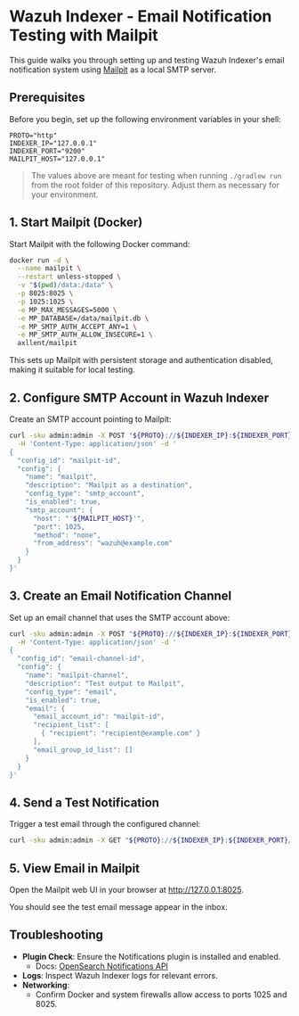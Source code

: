 # Wazuh Indexer - Email Notification Testing with Mailpit

This guide walks you through setting up and testing Wazuh Indexer's email notification system using [Mailpit](https://github.com/axllent/mailpit) as a local SMTP server.

## Prerequisites

Before you begin, set up the following environment variables in your shell:

```shellsession
PROTO="http"
INDEXER_IP="127.0.0.1"
INDEXER_PORT="9200"
MAILPIT_HOST="127.0.0.1"
```

> The values above are meant for testing when running `./gradlew run` from the root folder of this repository.
> Adjust them as necessary for your environment.

## 1. Start Mailpit (Docker)

Start Mailpit with the following Docker command:

```bash
docker run -d \
  --name mailpit \
  --restart unless-stopped \
  -v "$(pwd)/data:/data" \
  -p 8025:8025 \
  -p 1025:1025 \
  -e MP_MAX_MESSAGES=5000 \
  -e MP_DATABASE=/data/mailpit.db \
  -e MP_SMTP_AUTH_ACCEPT_ANY=1 \
  -e MP_SMTP_AUTH_ALLOW_INSECURE=1 \
  axllent/mailpit
```

This sets up Mailpit with persistent storage and authentication disabled, making it suitable for local testing.

## 2. Configure SMTP Account in Wazuh Indexer

Create an SMTP account pointing to Mailpit:

```bash
curl -sku admin:admin -X POST "${PROTO}://${INDEXER_IP}:${INDEXER_PORT}/_plugins/_notifications/configs/" \
  -H 'Content-Type: application/json' -d '
{
  "config_id": "mailpit-id",
  "config": {
    "name": "mailpit",
    "description": "Mailpit as a destination",
    "config_type": "smtp_account",
    "is_enabled": true,
    "smtp_account": {
      "host": "'${MAILPIT_HOST}'",
      "port": 1025,
      "method": "none",
      "from_address": "wazuh@example.com"
    }
  }
}'
```

## 3. Create an Email Notification Channel

Set up an email channel that uses the SMTP account above:

```bash
curl -sku admin:admin -X POST "${PROTO}://${INDEXER_IP}:${INDEXER_PORT}/_plugins/_notifications/configs/" \
  -H 'Content-Type: application/json' -d '
{
  "config_id": "email-channel-id",
  "config": {
    "name": "mailpit-channel",
    "description": "Test output to Mailpit",
    "config_type": "email",
    "is_enabled": true,
    "email": {
      "email_account_id": "mailpit-id",
      "recipient_list": [
        { "recipient": "recipient@example.com" }
      ],
      "email_group_id_list": []
    }
  }
}'
```

## 4. Send a Test Notification

Trigger a test email through the configured channel:

```bash
curl -sku admin:admin -X GET "${PROTO}://${INDEXER_IP}:${INDEXER_PORT}/_plugins/_notifications/feature/test/email-channel-id?pretty"
```

## 5. View Email in Mailpit

Open the Mailpit web UI in your browser at http://127.0.0.1:8025.

You should see the test email message appear in the inbox.

## Troubleshooting

- **Plugin Check**: Ensure the Notifications plugin is installed and enabled.
  - Docs: [OpenSearch Notifications API](https://docs.opensearch.org/docs/latest/observing-your-data/notifications/api/)
- **Logs**: Inspect Wazuh Indexer logs for relevant errors.
- **Networking**:
  - Confirm Docker and system firewalls allow access to ports 1025 and 8025.
